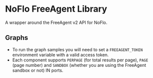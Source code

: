 # NoFlo FreeAgent Library
A wrapper around the FreeAgent v2 API for NoFlo.

## Graphs
* To run the graph samples you will need to set a `FREEAGENT_TOKEN` environment variable with a valid access token.
* Each component supports `PERPAGE` (for total results per page), `PAGE` (page number) and `SANDBOX` (whether you are using the FreeAgent sandbox or not) IN ports.
